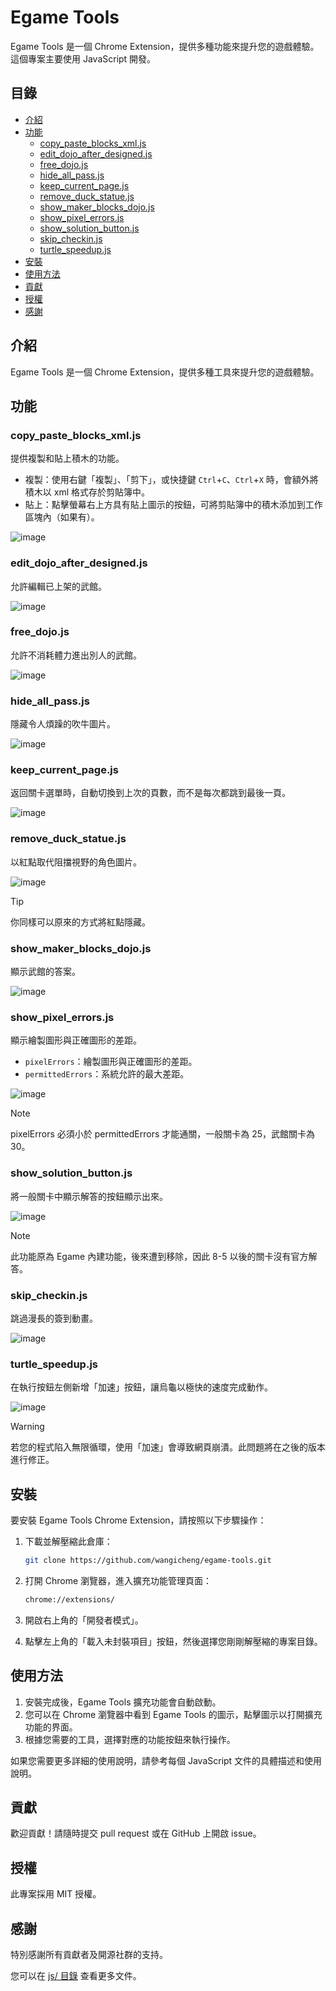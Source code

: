 # Egame Tools

Egame Tools 是一個 Chrome Extension，提供多種功能來提升您的遊戲體驗。這個專案主要使用 JavaScript 開發。

## 目錄

- [介紹](#介紹)
- [功能](#功能)
  - [copy_paste_blocks_xml.js](#copy_paste_blocks_xmljs)
  - [edit_dojo_after_designed.js](#edit_dojo_after_designedjs)
  - [free_dojo.js](#free_dojojs)
  - [hide_all_pass.js](#hide_all_passjs)
  - [keep_current_page.js](#keep_current_pagejs)
  - [remove_duck_statue.js](#remove_duck_statuejs)
  - [show_maker_blocks_dojo.js](#show_maker_blocks_dojojs)
  - [show_pixel_errors.js](#show_pixel_errorsjs)
  - [show_solution_button.js](#show_solution_buttonjs)
  - [skip_checkin.js](#skip_checkinjs)
  - [turtle_speedup.js](#turtle_speedupjs)
- [安裝](#安裝)
- [使用方法](#使用方法)
- [貢獻](#貢獻)
- [授權](#授權)
- [感謝](#感謝)

## 介紹

Egame Tools 是一個 Chrome Extension，提供多種工具來提升您的遊戲體驗。

## 功能

### copy_paste_blocks_xml.js

提供複製和貼上積木的功能。

- 複製：使用右鍵「複製」、「剪下」，或快捷鍵 `Ctrl`+`C`、`Ctrl`+`X` 時，會額外將積木以 xml 格式存於剪貼簿中。
- 貼上：點擊螢幕右上方具有貼上圖示的按鈕，可將剪貼簿中的積木添加到工作區塊內（如果有）。

![image](https://github.com/user-attachments/assets/d06aec1d-0966-4294-b88d-9b0e496c44bd)

### edit_dojo_after_designed.js

允許編輯已上架的武館。

![image](https://github.com/user-attachments/assets/53a18b34-7017-463d-9c9b-f4dfeab45b19)

### free_dojo.js

允許不消耗體力進出別人的武館。

![image](https://github.com/user-attachments/assets/d3d24b43-82dc-430c-a245-63d61e35016c)

### hide_all_pass.js

隱藏令人煩躁的吹牛圖片。

![image](https://github.com/user-attachments/assets/db0e1327-ab2e-436b-8ca0-cdf898444b5b)

### keep_current_page.js

返回關卡選單時，自動切換到上次的頁數，而不是每次都跳到最後一頁。

![image](https://github.com/user-attachments/assets/5729dc8e-cf49-4874-b270-b34162c76687)

### remove_duck_statue.js

以紅點取代阻擋視野的角色圖片。

![image](https://github.com/user-attachments/assets/6627757e-3057-49a6-a60c-5f775371ddef)

> [!TIP]
> 你同樣可以原來的方式將紅點隱藏。

### show_maker_blocks_dojo.js

顯示武館的答案。

![image](https://github.com/user-attachments/assets/c26cff3a-2196-454d-9137-e0abbf127b08)

### show_pixel_errors.js

顯示繪製圖形與正確圖形的差距。

- `pixelErrors`：繪製圖形與正確圖形的差距。
- `permittedErrors`：系統允許的最大差距。

![image](https://github.com/user-attachments/assets/3b11f9e8-5388-426f-a02a-a50962f8da0f)

> [!NOTE]
> pixelErrors 必須小於 permittedErrors 才能通關，一般關卡為 25，武館關卡為 30。

### show_solution_button.js

將一般關卡中顯示解答的按鈕顯示出來。

![image](https://github.com/user-attachments/assets/513e56b0-62cf-465e-bfd9-a73cc8f90af6)

> [!NOTE]
> 此功能原為 Egame 內建功能，後來遭到移除，因此 8-5 以後的關卡沒有官方解答。

### skip_checkin.js

跳過漫長的簽到動畫。

![image](https://github.com/user-attachments/assets/0835f4f1-df89-4db9-a579-fc1c16822a47)

### turtle_speedup.js

在執行按鈕左側新增「加速」按鈕，讓烏龜以極快的速度完成動作。

![image](https://github.com/user-attachments/assets/8829e09c-4356-4516-91f2-9d736f40048b)

> [!WARNING]
> 若您的程式陷入無限循環，使用「加速」會導致網頁崩潰。此問題將在之後的版本進行修正。

## 安裝

要安裝 Egame Tools Chrome Extension，請按照以下步驟操作：

1. 下載並解壓縮此倉庫：

   ```sh
   git clone https://github.com/wangicheng/egame-tools.git
   ```

2. 打開 Chrome 瀏覽器，進入擴充功能管理頁面：

   ```sh
   chrome://extensions/
   ```

3. 開啟右上角的「開發者模式」。
4. 點擊左上角的「載入未封裝項目」按鈕，然後選擇您剛剛解壓縮的專案目錄。

## 使用方法

1. 安裝完成後，Egame Tools 擴充功能會自動啟動。
2. 您可以在 Chrome 瀏覽器中看到 Egame Tools 的圖示，點擊圖示以打開擴充功能的界面。
3. 根據您需要的工具，選擇對應的功能按鈕來執行操作。

如果您需要更多詳細的使用說明，請參考每個 JavaScript 文件的具體描述和使用說明。

## 貢獻

歡迎貢獻！請隨時提交 pull request 或在 GitHub 上開啟 issue。

## 授權

此專案採用 MIT 授權。

## 感謝

特別感謝所有貢獻者及開源社群的支持。

您可以在 [js/ 目錄](/js) 查看更多文件。
